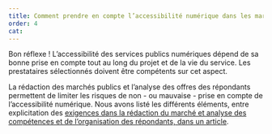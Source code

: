 ```yaml
---
title: Comment prendre en compte l’accessibilité numérique dans les marchés publics ?
order: 4
cat: 
---
```

Bon réflexe ! L’accessibilité des services publics numériques dépend de sa bonne prise en compte tout au long du projet et de la vie du service. Les prestataires sélectionnés doivent être compétents sur cet aspect. 

La rédaction des marchés publics et l’analyse des offres des répondants permettent de limiter les risques de non - ou mauvaise - prise en compte de l’accessibilité numérique. Nous avons listé les différents éléments, entre explicitation des [exigences dans la rédaction du marché et analyse des compétences et de l’organisation des répondants, dans un article](https://design.numerique.gouv.fr/outils/accessibilite-marche-public/).